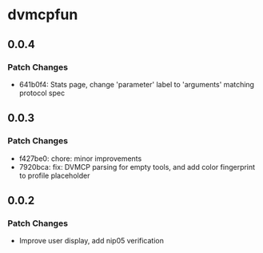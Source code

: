 # dvmcpfun

## 0.0.4

### Patch Changes

- 641b0f4: Stats page, change 'parameter' label to 'arguments' matching protocol spec

## 0.0.3

### Patch Changes

- f427be0: chore: minor improvements
- 7920bca: fix: DVMCP parsing for empty tools, and add color fingerprint to profile placeholder

## 0.0.2

### Patch Changes

- Improve user display, add nip05 verification
